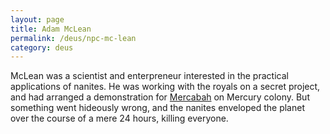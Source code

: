 ```yaml
---
layout: page
title: Adam McLean
permalink: /deus/npc-mc-lean
category: deus
---
```

McLean was a scientist and enterpreneur interested in the practical applications of nanites. He was working with the royals on a secret project, and had arranged a demonstration for [Mercabah](org-mercabah) on Mercury colony. But something went hideously wrong, and the nanites enveloped the planet over the course of a mere 24 hours, killing everyone.
